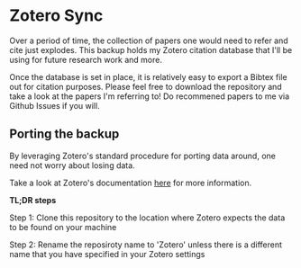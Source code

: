 # Zotero Sync
Over a period of time, the collection of papers one would need to refer and cite just explodes. This backup holds my Zotero citation database that I'll be using for future research work and more. 

Once the database is set in place, it is relatively easy to export a Bibtex file out for citation purposes. Please feel free to download the repository and take a look at the papers I'm referring to! Do recommened papers to me via Github Issues if you will.

## Porting the backup
By leveraging Zotero's standard procedure for porting data around, one need not worry about losing data.

Take a look at Zotero's documentation [here](https://www.zotero.org/support/kb/transferring_a_library) for more information.

**TL;DR steps**

Step 1: Clone this repository to the location where Zotero expects the data to be found on your machine

Step 2: Rename the reposiroty name to 'Zotero' unless there is a different name that you have specified in your Zotero settings
